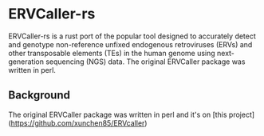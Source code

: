 # ERVCaller-rs
ERVCaller-rs is a rust port of the popular tool designed to accurately detect and genotype non-reference unfixed endogenous retroviruses (ERVs) and other transposable elements (TEs) in the human genome using next-generation sequencing (NGS) data. The original ERVCaller package was written in perl. 


## Background
The original ERVCaller package was written in perl and it's on [this project] (https://github.com/xunchen85/ERVcaller)
